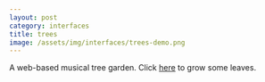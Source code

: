 ```yaml
---
layout: post
category: interfaces
title: trees
image: /assets/img/interfaces/trees-demo.png
---
```


A web-based musical tree garden. Click [here](/tree-garden) to grow some leaves.